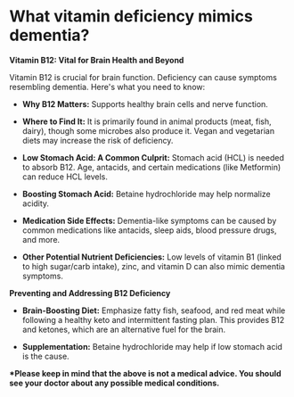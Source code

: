# What vitamin deficiency mimics dementia?

**Vitamin B12: Vital for Brain Health and Beyond**

Vitamin B12 is crucial for brain function. Deficiency can cause symptoms resembling dementia. Here's what you need to know:

- **Why B12 Matters:** Supports healthy brain cells and nerve function.

- **Where to Find It:** It is primarily found in animal products (meat, fish, dairy), though some microbes also produce it. Vegan and vegetarian diets may increase the risk of deficiency.

- **Low Stomach Acid: A Common Culprit:** Stomach acid (HCL) is needed to absorb B12. Age, antacids, and certain medications (like Metformin) can reduce HCL levels.

- **Boosting Stomach Acid:** Betaine hydrochloride may help normalize acidity.

- **Medication Side Effects:** Dementia-like symptoms can be caused by common medications like antacids, sleep aids, blood pressure drugs, and more.

- **Other Potential Nutrient Deficiencies:** Low levels of vitamin B1 (linked to high sugar/carb intake), zinc, and vitamin D can also mimic dementia symptoms.

**Preventing and Addressing B12 Deficiency**

- **Brain-Boosting Diet:** Emphasize fatty fish, seafood, and red meat while following a healthy keto and intermittent fasting plan. This provides B12 and ketones, which are an alternative fuel for the brain.

- **Supplementation:** Betaine hydrochloride may help if low stomach acid is the cause.

**\*Please keep in mind that the above is not a medical advice. You should see your doctor about any possible medical conditions.**